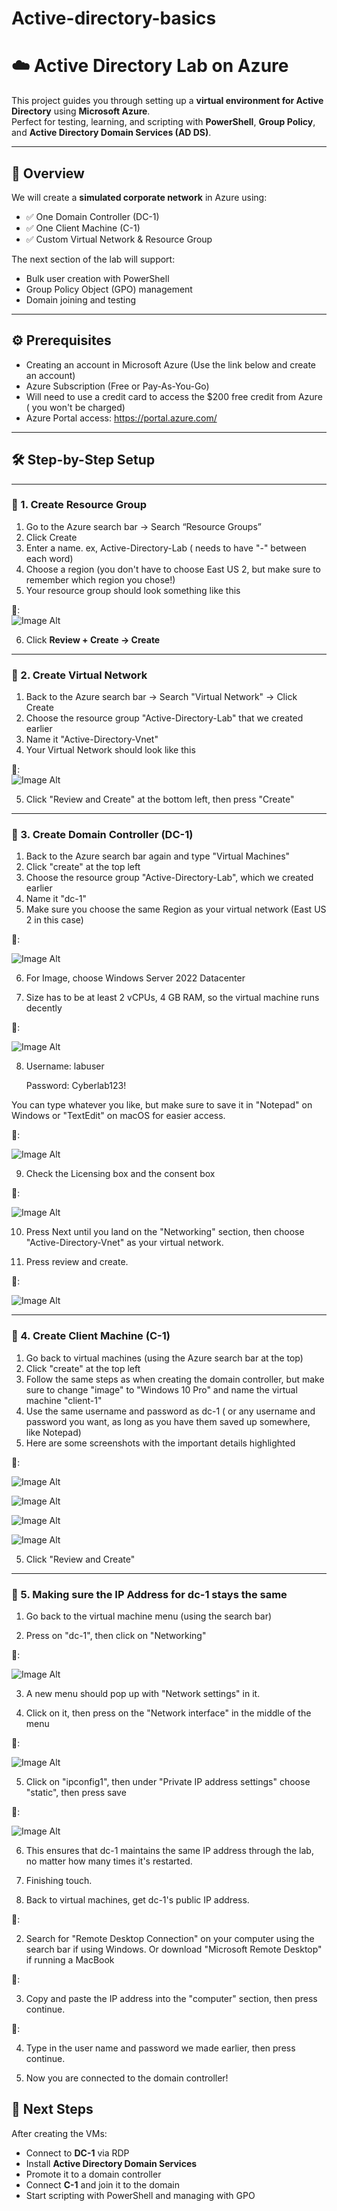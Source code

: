 # Active-directory-basics

# ☁️ Active Directory Lab on Azure

This project guides you through setting up a **virtual environment for Active Directory** using **Microsoft Azure**.  
Perfect for testing, learning, and scripting with **PowerShell**, **Group Policy**, and **Active Directory Domain Services (AD DS)**.

---

## 🧠 Overview

We will create a **simulated corporate network** in Azure using:

- ✅ One Domain Controller (DC-1)
- ✅ One Client Machine (C-1)
- ✅ Custom Virtual Network & Resource Group

The next section of the lab will support:
- Bulk user creation with PowerShell
- Group Policy Object (GPO) management
- Domain joining and testing

---

## ⚙️ Prerequisites

-  Creating an account in Microsoft Azure (Use the link below and create an account)
-  Azure Subscription (Free or Pay-As-You-Go)
-  Will need to use a credit card to access the $200 free credit from Azure ( you won't be charged)
-  Azure Portal access: https://portal.azure.com/

---

## 🛠️ Step-by-Step Setup

---

### 🔹 1. Create Resource Group

1. Go to the Azure search bar → Search “Resource Groups”
2. Click Create
3. Enter a name. ex, Active-Directory-Lab ( needs to have "-" between each word)
4. Choose a region (you don't have to choose East US 2, but make sure to remember which region you chose!)
5. Your resource group should look something like this

📸:  
![Image Alt](https://raw.githubusercontent.com/OmarITx/Active-directory-basics/140f8141a65a5c7efbdddf9ea1f9f334c2e92cd6/Screenshot%202025-06-29%20142439.png)

6. Click **Review + Create → Create**

---

### 🔹 2. Create Virtual Network

1. Back to the Azure search bar → Search "Virtual Network" → Click Create
2. Choose the resource group "Active-Directory-Lab" that we created earlier
3. Name it "Active-Directory-Vnet"
4. Your Virtual Network should look like this

📸:  
![Image Alt](https://github.com/OmarITx/Active-directory-basics/blob/main/Screenshot%202025-06-29%20171239.png?raw=true=250x250)

5. Click "Review and Create" at the bottom left, then press "Create"
---

### 🔹 3. Create Domain Controller (DC-1)

1. Back to the Azure search bar again and type "Virtual Machines"
2. Click "create" at the top left
3. Choose the resource group "Active-Directory-Lab", which we created earlier
4. Name it "dc-1"
5. Make sure you choose the same Region as your virtual network (East US 2 in this case)


📸:

![Image Alt](https://github.com/OmarITx/Active-directory-basics/blob/main/Screenshot%201.png?raw=true=250x250)


6. For Image, choose Windows Server  2022 Datacenter

7. Size has to be at least 2 vCPUs, 4 GB RAM, so the virtual machine runs decently

📸:

![Image Alt](https://github.com/OmarITx/Active-directory-basics/blob/main/Screenshot%202025-07-23%20115229.png?raw=true=250x250)


8. Username: labuser

   Password: Cyberlab123!
   
You can type whatever you like, but make sure to save it in "Notepad" on Windows or "TextEdit" on macOS for easier access.


📸:

![Image Alt](https://github.com/OmarITx/Active-directory-basics/blob/main/Screenshot%202025-07-22%20232311.png?raw=true=250x250)


9. Check the Licensing box and the consent box

    
📸:

![Image Alt](https://github.com/OmarITx/Active-directory-basics/blob/main/Screenshot%202025-07-22%20232338.png?raw=true=250x250)


10. Press Next until you land on the "Networking" section, then choose "Active-Directory-Vnet" as your virtual network.
    
11. Press review and create.

📸:

![Image Alt](https://github.com/OmarITx/Active-directory-basics/blob/main/Screenshot%202.png?raw=true=250x250)

---

### 🔹 4. Create Client Machine (C-1)

1. Go back to virtual machines (using the Azure search bar at the top)
2. Click "create" at the top left
3. Follow the same steps as when creating the domain controller, but make sure to change "image" to "Windows 10 Pro" and name the virtual machine "client-1"
4. Use the same username and password as dc-1 ( or any username and password you want, as long as you have them saved up somewhere, like Notepad)
4. Here are some screenshots with the important details highlighted

📸: 

![Image Alt](https://github.com/OmarITx/Active-directory-basics/blob/main/Screenshot%203.png?raw=true=250x250)

![Image Alt](https://github.com/OmarITx/Active-directory-basics/blob/main/Screenshot%204.png?raw=true=250x250)

![Image Alt](https://github.com/OmarITx/Active-directory-basics/blob/main/Screenshot%202025-07-24%20144142.png?raw=true=250x250)

![Image Alt](https://github.com/OmarITx/Active-directory-basics/blob/main/Screenshot%205.png?raw=true=250x250)

5. Click "Review and Create"
   


---

### 🔹 5. Making sure the IP Address for dc-1 stays the same

1. Go back to the virtual machine menu (using the search bar)

2. Press on "dc-1", then click on "Networking"

   
📸: 


![Image Alt](https://github.com/OmarITx/Active-directory-basics/blob/main/screenshot%206.png?raw=true=250x250)
   
3. A new menu should pop up with "Network settings" in it.

   
4. Click on it, then press on the "Network interface" in the middle of the menu


📸: 


![Image Alt](https://github.com/OmarITx/Active-directory-basics/blob/main/Screenshot%207.png?raw=true=250x250)
   
5. Click on "ipconfig1", then under "Private IP address settings" choose "static", then press save

    
📸: 


![Image Alt](https://github.com/OmarITx/Active-directory-basics/blob/main/Screenshot%208.png?raw=true=250x250)

6. This ensures that dc-1 maintains the same IP address through the lab, no matter how  many times it's restarted.

    

6. Finishing touch.


1. Back to virtual machines, get dc-1's public IP address.
   


📸: 



2. Search for "Remote Desktop Connection" on your computer using the search bar if using Windows. Or download "Microsoft Remote Desktop" if running a MacBook



📸: 

   
3. Copy and paste the IP address into the "computer" section, then press continue.


📸: 


4. Type in the user name and password we made earlier, then press continue.


5. Now you are connected to the domain controller!




   
## 🚀 Next Steps

After creating the VMs:

- Connect to **DC-1** via RDP
- Install **Active Directory Domain Services**
- Promote it to a domain controller
- Connect **C-1** and join it to the domain
- Start scripting with PowerShell and managing with GPO


